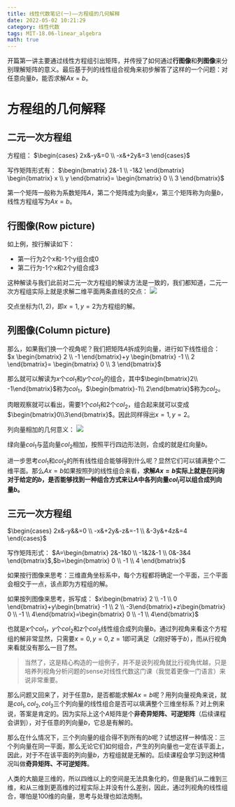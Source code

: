 ```yaml
---
title: 线性代数笔记(一)——方程组的几何解释
date: 2022-05-02 10:21:29
category: 线性代数
tags: MIT-18.06-linear_algebra
math: true
---
```


开篇第一讲主要通过线性方程组引出矩阵，并传授了如何通过**行图像**和**列图像**来分别理解矩阵的意义。最后基于列的线性组合视角来初步解答了这样的一个问题：对任意向量$b$，能否求解$Ax=b$。

<!--more-->

# 方程组的几何解释
## 二元一次方程组
方程组：
$\begin{cases}
 2x&-y&=0 \\
 -x&+2y&=3
\end{cases}$

写作矩阵形式有：
$\begin{bmatrix}
 2&-1 \\ 
 -1&2
\end{bmatrix}
\begin{bmatrix}
 x \\ 
 y
\end{bmatrix}=
\begin{bmatrix}
0 \\
3
\end{bmatrix}$

第一个矩阵一般称为系数矩阵$A$，第二个矩阵成为向量$x$，第三个矩阵称为向量$b$，线性方程组写为$Ax=b$。

## 行图像(Row picture)
如上例，按行解读如下：

- 第一行为2个x和-1个y组合成0
- 第二行为-1个x和2个y组合成3

这种解读与我们此前对二元一次方程组的解读方法是一致的，我们都知道，二元一次方程组实际上就是求解二维平面两条直线的交点：
![](2022-05-02-12-15-37.png)

交点坐标为$(1,2)$，即$x=1, y=2$为方程组的解。

## 列图像(Column picture)
那么，如果我们换一个视角呢？我们把矩阵$A$拆成列向量，进行如下线性组合：
$x \begin{bmatrix}
 2 \\ 
 -1
\end{bmatrix}+y \begin{bmatrix}
-1 \\ 
2
\end{bmatrix}= \begin{bmatrix}
0 \\ 
3
\end{bmatrix}$

那么就可以解读为$x$个$col_1$和$y$个$col_2$的组合，其中$\begin{bmatrix}2\\ -1\end{bmatrix}$称为$col_1$，$\begin{bmatrix}-1\\ 2\end{bmatrix}$称为$col_2$。

肉眼观察就可以看出，需要1个$col_1$和2个$col_2$，组合起来就可以变成$\begin{bmatrix}0\\3\end{bmatrix}$。因此同样得出$x=1, y=2$。

列向量相加的几何意义：
![](2022-05-02-13-01-08.png)

绿向量$col_1$与蓝向量$col_2$相加，按照平行四边形法则，合成的就是红向量$b$。

进一步思考$col_1$和$col_2$的所有线性组合能够得到什么呢？显然它们可以铺满整个二维平面。那么$Ax=b$如果按照列的线性组合来看，**求解$Ax=b$实际上就是在问询对于给定的$b$，是否能够找到一种组合方式来让$A$中各列向量$col_i$可以组合成列向量$b$。**

## 三元一次方程组
$\begin{cases}
 2x&-y&&=0 \\ 
 -x&+2y&-z&=-1 \\ 
 &-3y&+4z&=4
\end{cases}$

写作矩阵形式：
$A=\begin{bmatrix}
2&-1&0 \\
-1&2&-1 \\
0&-3&4
\end{bmatrix}$,$b=\begin{bmatrix}
0 \\
-1 \\
4
\end{bmatrix}$

如果按行图像来思考：三维直角坐标系中，每个方程都将确定一个平面，三个平面会相交于一点，该点即为方程组的解。

如果按列图像来思考，拆写成：
$x\begin{bmatrix}
2 \\ 
-1 \\ 
0
\end{bmatrix}+y\begin{bmatrix}
-1 \\
 2 \\
-3\end{bmatrix}+z\begin{bmatrix}
0 \\
-1 \\
4\end{bmatrix}=\begin{bmatrix}
0 \\
-1 \\
4\end{bmatrix}$

也就是$x$个$col_1$，$y$个$col_2$和$z$个$col_3$线性组合成列向量$b$。通过列视角来看这个方程组的解非常显然，只需要$x=0,y=0,z=1$即可满足（$z$刚好等于$b$），而从行视角来看就没有那么一目了然。

> 当然了，这是精心构造的一组例子，并不是说列视角就比行视角优越，只是培养列视角分析问题的sense对线性代数这门课（我觉着更像一门语言）来说非常重要。

那么问题又回来了，对于任意$b$，是否都能求解$Ax=b$呢？用列向量视角来说，就是$col_1,col_2,col_3$三个列向量的线性组合是否可以填满整个三维坐标系？对上例来说，答案是肯定的。因为实际上这个$A$矩阵是个**非奇异矩阵、可逆矩阵**（后续课程会讲到），对于任意的列向量$b$，它总是有解的。

那么在什么情况下，三个列向量的组合得不到所有的$b$呢？试想这样一种情况：三个列向量在同一平面，那么无论它们如何组合，产生的列向量也一定在该平面上，因此，对于不在该平面的列向量$b$，方程组就是无解的。后续课程会学习到这种情况叫做**奇异矩阵、不可逆矩阵**。

人类的大脑是三维的，所以四维以上的空间是无法具象化的，但是我们从二维到三维，和从三维到更高维的过程实际上并没有什么差别，因此，通过列视角的线性组合，哪怕是100维的向量，思考与处理也如法炮制。